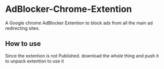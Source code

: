 # AdBlocker-Chrome-Extention
A Google chrome AdBlocker Extention to block ads from all the main ad redirecting sites.

## How to use
Since the extention is not Published. download the whole thing and push it to unpack extention to use it
